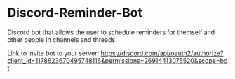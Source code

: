 # Discord-Reminder-Bot
Discord bot that allows the user to schedule reminders for themself and other people in channels and threads.

Link to invite bot to your server: https://discord.com/api/oauth2/authorize?client_id=1178623670495748116&permissions=26914413075520&scope=bot
